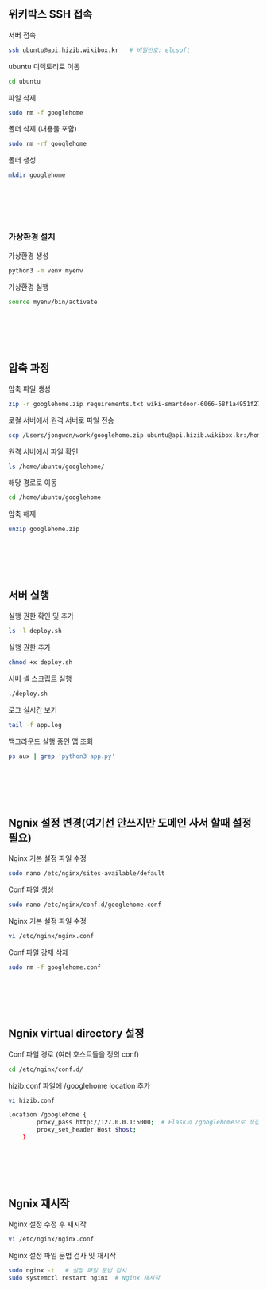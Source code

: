 ## 위키박스 SSH 접속

서버 접속
```bash
ssh ubuntu@api.hizib.wikibox.kr   # 비밀번호: elcsoft
```

ubuntu 디렉토리로 이동

```bash
cd ubuntu
```

파일 삭제
```bash
sudo rm -f googlehome
```

폴더 삭제 (내용물 포함)
```bash
sudo rm -rf googlehome
```

폴더 생성
```bash
mkdir googlehome
```

<br><br>
---
### 가상환경 설치

가상환경 생성

```bash
python3 -m venv myenv
```

가상환경 실행
```bash
source myenv/bin/activate
```
<br><br>
---
## 압축 과정

압축 파일 생성

```bash
zip -r googlehome.zip requirements.txt wiki-smartdoor-6066-58f1a4951f27.json deploy.sh templates app.py config.json
```

로컬 서버에서 원격 서버로 파일 전송
```bash
scp /Users/jongwon/work/googlehome.zip ubuntu@api.hizib.wikibox.kr:/home/ubuntu/googlehome/
```

원격 서버에서 파일 확인

```bash
ls /home/ubuntu/googlehome/
```

해당 경로로 이동

```bash
cd /home/ubuntu/googlehome
```

압축 해제

```bash
unzip googlehome.zip
```
<br><br>
---
## 서버 실행
실행 권한 확인 및 추가

```bash
ls -l deploy.sh
```

실행 권한 추가
```bash
chmod +x deploy.sh
```


서버 셸 스크립트 실행
```bash
./deploy.sh
```

로그 실시간 보기

```bash
tail -f app.log
```

백그라운드 실행 중인 앱 조회
```bash
ps aux | grep 'python3 app.py'
```

<br><br>
---
## Ngnix 설정 변경(여기선 안쓰지만 도메인 사서 할때 설정 필요)
Nginx 기본 설정 파일 수정

```bash
sudo nano /etc/nginx/sites-available/default
```
Conf 파일 생성

```bash
sudo nano /etc/nginx/conf.d/googlehome.conf
```

Nginx 기본 설정 파일 수정

```bash
vi /etc/nginx/nginx.conf
```

Conf 파일 강제 삭제

```bash
sudo rm -f googlehome.conf
```
<br><br>
---
## Ngnix virtual directory 설정

Conf 파일 경로 (여러 호스트들을 정의 conf)

```bash
cd /etc/nginx/conf.d/
```

hizib.conf 파일에 /googlehome location 추가

```bash
vi hizib.conf
```

```bash
location /googlehome {
        proxy_pass http://127.0.0.1:5000;  # Flask의 /googlehome으로 직접 전달
        proxy_set_header Host $host;
    }
```

<br><br>
---
## Ngnix 재시작

Nginx 설정 수정 후 재시작
```bash
vi /etc/nginx/nginx.conf
```

Nginx 설정 파일 문법 검사 및 재시작
```bash
sudo nginx -t   # 설정 파일 문법 검사
sudo systemctl restart nginx  # Nginx 재시작
```
